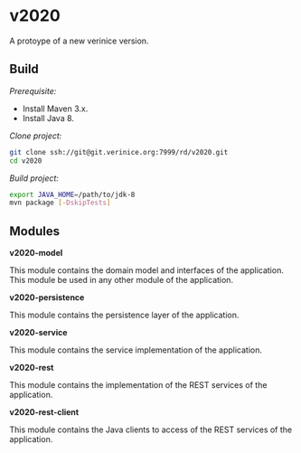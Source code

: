 # v2020

A protoype of a new verinice version.

## Build

*Prerequisite:*
* Install Maven 3.x.
* Install Java 8.

*Clone project:*
```bash
git clone ssh://git@git.verinice.org:7999/rd/v2020.git
cd v2020
```

*Build project:*
```bash
export JAVA_HOME=/path/to/jdk-8
mvn package [-DskipTests]
```

## Modules

**v2020-model**

This module contains the domain model and interfaces of the application. This module be used in any other module of the application.  

**v2020-persistence**

This module contains the persistence layer of the application.

**v2020-service**

This module contains the service implementation of the application.

**v2020-rest**

This module contains the implementation of the REST services of the application.

**v2020-rest-client**

This module contains the Java clients to access of the REST services of the application.
